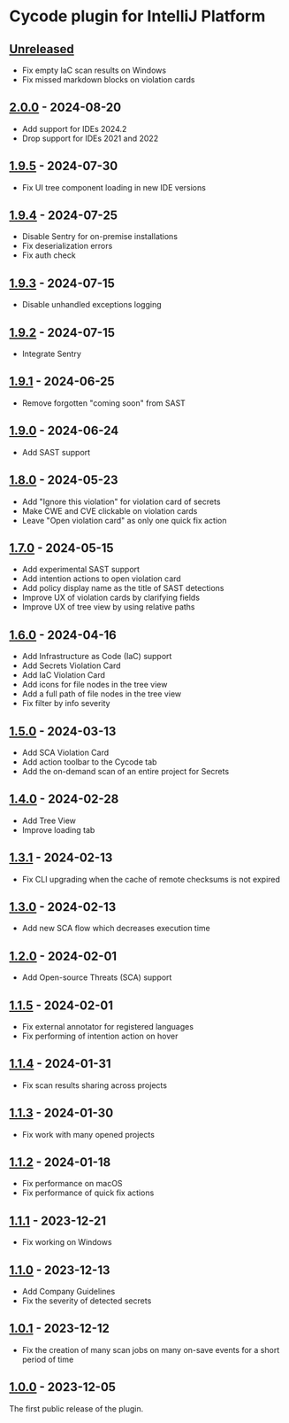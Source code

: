 <!-- Keep a Changelog guide -> https://keepachangelog.com -->

# Cycode plugin for IntelliJ Platform

## [Unreleased]

- Fix empty IaC scan results on Windows
- Fix missed markdown blocks on violation cards

## [2.0.0] - 2024-08-20

- Add support for IDEs 2024.2
- Drop support for IDEs 2021 and 2022

## [1.9.5] - 2024-07-30

- Fix UI tree component loading in new IDE versions

## [1.9.4] - 2024-07-25

- Disable Sentry for on-premise installations
- Fix deserialization errors
- Fix auth check

## [1.9.3] - 2024-07-15

- Disable unhandled exceptions logging

## [1.9.2] - 2024-07-15

- Integrate Sentry

## [1.9.1] - 2024-06-25

- Remove forgotten "coming soon" from SAST

## [1.9.0] - 2024-06-24

- Add SAST support

## [1.8.0] - 2024-05-23

- Add "Ignore this violation" for violation card of secrets
- Make CWE and CVE clickable on violation cards
- Leave "Open violation card" as only one quick fix action

## [1.7.0] - 2024-05-15

- Add experimental SAST support
- Add intention actions to open violation card
- Add policy display name as the title of SAST detections
- Improve UX of violation cards by clarifying fields
- Improve UX of tree view by using relative paths

## [1.6.0] - 2024-04-16

- Add Infrastructure as Code (IaC) support
- Add Secrets Violation Card
- Add IaC Violation Card
- Add icons for file nodes in the tree view
- Add a full path of file nodes in the tree view
- Fix filter by info severity

## [1.5.0] - 2024-03-13

- Add SCA Violation Card
- Add action toolbar to the Cycode tab
- Add the on-demand scan of an entire project for Secrets

## [1.4.0] - 2024-02-28

- Add Tree View
- Improve loading tab

## [1.3.1] - 2024-02-13

- Fix CLI upgrading when the cache of remote checksums is not expired

## [1.3.0] - 2024-02-13

- Add new SCA flow which decreases execution time

## [1.2.0] - 2024-02-01

- Add Open-source Threats (SCA) support

## [1.1.5] - 2024-02-01

- Fix external annotator for registered languages
- Fix performing of intention action on hover

## [1.1.4] - 2024-01-31

- Fix scan results sharing across projects

## [1.1.3] - 2024-01-30

- Fix work with many opened projects

## [1.1.2] - 2024-01-18

- Fix performance on macOS
- Fix performance of quick fix actions

## [1.1.1] - 2023-12-21

- Fix working on Windows

## [1.1.0] - 2023-12-13

- Add Company Guidelines
- Fix the severity of detected secrets

## [1.0.1] - 2023-12-12

- Fix the creation of many scan jobs on many on-save events for a short period of time

## [1.0.0] - 2023-12-05

The first public release of the plugin.

[2.0.0]: https://github.com/cycodehq/intellij-platform-plugin/releases/tag/v2.0.0

[1.9.5]: https://github.com/cycodehq/intellij-platform-plugin/releases/tag/v1.9.5

[1.9.4]: https://github.com/cycodehq/intellij-platform-plugin/releases/tag/v1.9.4

[1.9.3]: https://github.com/cycodehq/intellij-platform-plugin/releases/tag/v1.9.3

[1.9.2]: https://github.com/cycodehq/intellij-platform-plugin/releases/tag/v1.9.2

[1.9.1]: https://github.com/cycodehq/intellij-platform-plugin/releases/tag/v1.9.1

[1.9.0]: https://github.com/cycodehq/intellij-platform-plugin/releases/tag/v1.9.0

[1.8.0]: https://github.com/cycodehq/intellij-platform-plugin/releases/tag/v1.8.0

[1.7.0]: https://github.com/cycodehq/intellij-platform-plugin/releases/tag/v1.7.0

[1.6.0]: https://github.com/cycodehq/intellij-platform-plugin/releases/tag/v1.6.0

[1.5.0]: https://github.com/cycodehq/intellij-platform-plugin/releases/tag/v1.5.0

[1.4.0]: https://github.com/cycodehq/intellij-platform-plugin/releases/tag/v1.4.0

[1.3.1]: https://github.com/cycodehq/intellij-platform-plugin/releases/tag/v1.3.1

[1.3.0]: https://github.com/cycodehq/intellij-platform-plugin/releases/tag/v1.3.0

[1.2.0]: https://github.com/cycodehq/intellij-platform-plugin/releases/tag/v1.2.0

[1.1.5]: https://github.com/cycodehq/intellij-platform-plugin/releases/tag/v1.1.5

[1.1.4]: https://github.com/cycodehq/intellij-platform-plugin/releases/tag/v1.1.4

[1.1.3]: https://github.com/cycodehq/intellij-platform-plugin/releases/tag/v1.1.3

[1.1.2]: https://github.com/cycodehq/intellij-platform-plugin/releases/tag/v1.1.2

[1.1.1]: https://github.com/cycodehq/intellij-platform-plugin/releases/tag/v1.1.1

[1.1.0]: https://github.com/cycodehq/intellij-platform-plugin/releases/tag/v1.1.0

[1.0.1]: https://github.com/cycodehq/intellij-platform-plugin/releases/tag/v1.0.1

[1.0.0]: https://github.com/cycodehq/intellij-platform-plugin/releases/tag/v1.0.0

[Unreleased]: https://github.com/cycodehq/intellij-platform-plugin/compare/v2.0.0...HEAD
